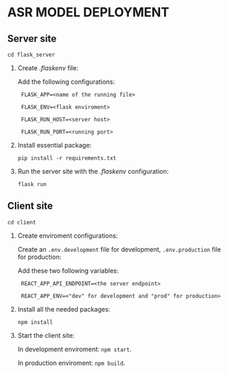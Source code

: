 # ASR MODEL DEPLOYMENT

## Server site

`cd flask_server`

1. Create *.flaskenv* file:

    Add the following configurations:

        FLASK_APP=<name of the running file>

        FLASK_ENV=<flask enviroment>

        FLASK_RUN_HOST=<server host>

        FLASK_RUN_PORT=<running port>

2. Install essential package:
  
    `pip install -r requirements.txt`

3. Run the server site with the *.flaskenv* configuration:

    `flask run`

## Client site

`cd client`

1. Create enviroment configurations:

    Create an `.env.development` file for development, `.env.production` file for production:

    Add these two following variables:

        REACT_APP_API_ENDPOINT=<the server endpoint>
        
        REACT_APP_ENV=<"dev" for development and "prod" for production>

2. Install all the needed packages:

   `npm install`

3. Start the client site:

    In development enviroment: `npm start`.

    In production enviroment: `npm build`.
